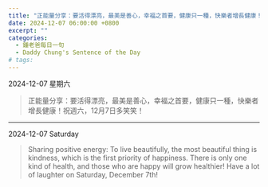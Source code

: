```yaml
---
title: "正能量分享：要活得漂亮，最美是善心，幸福之首要，健康只一種，快樂者增長健康！祝週六，12月7日多笑笑！ <br> Sharing positive energy: To live beautifully, the most beautiful thing is kindness, which is the first priority of happiness. There is only one kind of health, and those who are happy will grow healthier! Have a lot of laughter on Saturday, December 7th!"
date: 2024-12-07 06:00:00 +0800
excerpt: ""
categories:
  - 鍾老爸每日一句
  - Daddy Chung's Sentence of the Day
# tags:
---
```


2024-12-07 星期六

> 正能量分享：要活得漂亮，最美是善心，幸福之首要，健康只一種，快樂者增長健康！祝週六，12月7日多笑笑！

---

2024-12-07 Saturday

> Sharing positive energy: To live beautifully, the most beautiful thing is kindness, which is the first priority of happiness. There is only one kind of health, and those who are happy will grow healthier! Have a lot of laughter on Saturday, December 7th!
